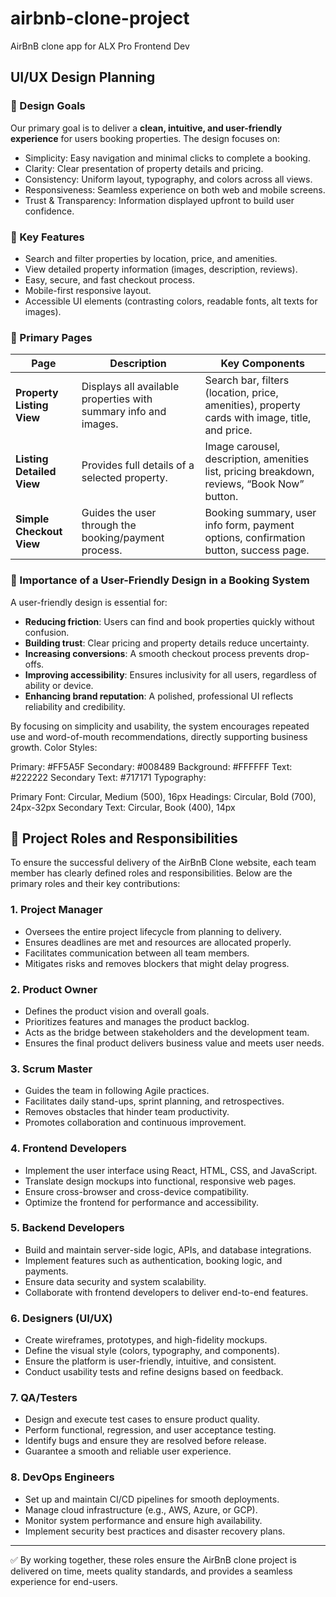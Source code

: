 # airbnb-clone-project
AirBnB clone app for ALX Pro Frontend Dev
## UI/UX Design Planning

### 🎯 Design Goals
Our primary goal is to deliver a **clean, intuitive, and user-friendly experience** for users booking properties. The design focuses on:
- Simplicity: Easy navigation and minimal clicks to complete a booking.
- Clarity: Clear presentation of property details and pricing.
- Consistency: Uniform layout, typography, and colors across all views.
- Responsiveness: Seamless experience on both web and mobile screens.
- Trust & Transparency: Information displayed upfront to build user confidence.

### 🔑 Key Features
- Search and filter properties by location, price, and amenities.
- View detailed property information (images, description, reviews).
- Easy, secure, and fast checkout process.
- Mobile-first responsive layout.
- Accessible UI elements (contrasting colors, readable fonts, alt texts for images).

### 📄 Primary Pages
| Page                  | Description                                                                 | Key Components                                                                 |
|-----------------------|-----------------------------------------------------------------------------|-------------------------------------------------------------------------------|
| **Property Listing View** | Displays all available properties with summary info and images.             | Search bar, filters (location, price, amenities), property cards with image, title, and price. |
| **Listing Detailed View** | Provides full details of a selected property.                              | Image carousel, description, amenities list, pricing breakdown, reviews, “Book Now” button. |
| **Simple Checkout View** | Guides the user through the booking/payment process.                       | Booking summary, user info form, payment options, confirmation button, success page. |

### 🌟 Importance of a User-Friendly Design in a Booking System
A user-friendly design is essential for:
- **Reducing friction**: Users can find and book properties quickly without confusion.  
- **Building trust**: Clear pricing and property details reduce uncertainty.  
- **Increasing conversions**: A smooth checkout process prevents drop-offs.  
- **Improving accessibility**: Ensures inclusivity for all users, regardless of ability or device.  
- **Enhancing brand reputation**: A polished, professional UI reflects reliability and credibility.  

By focusing on simplicity and usability, the system encourages repeated use and word-of-mouth recommendations, directly supporting business growth.
Color Styles:

Primary: #FF5A5F
Secondary: #008489
Background: #FFFFFF
Text: #222222
Secondary Text: #717171
Typography:

Primary Font: Circular, Medium (500), 16px
Headings: Circular, Bold (700), 24px-32px
Secondary Text: Circular, Book (400), 14px


## 👥 Project Roles and Responsibilities

To ensure the successful delivery of the AirBnB Clone website, each team member has clearly defined roles and responsibilities. Below are the primary roles and their key contributions:

### 1. Project Manager
- Oversees the entire project lifecycle from planning to delivery.  
- Ensures deadlines are met and resources are allocated properly.  
- Facilitates communication between all team members.  
- Mitigates risks and removes blockers that might delay progress.  

### 2. Product Owner
- Defines the product vision and overall goals.  
- Prioritizes features and manages the product backlog.  
- Acts as the bridge between stakeholders and the development team.  
- Ensures the final product delivers business value and meets user needs.  

### 3. Scrum Master
- Guides the team in following Agile practices.  
- Facilitates daily stand-ups, sprint planning, and retrospectives.  
- Removes obstacles that hinder team productivity.  
- Promotes collaboration and continuous improvement.  

### 4. Frontend Developers
- Implement the user interface using React, HTML, CSS, and JavaScript.  
- Translate design mockups into functional, responsive web pages.  
- Ensure cross-browser and cross-device compatibility.  
- Optimize the frontend for performance and accessibility.  

### 5. Backend Developers
- Build and maintain server-side logic, APIs, and database integrations.  
- Implement features such as authentication, booking logic, and payments.  
- Ensure data security and system scalability.  
- Collaborate with frontend developers to deliver end-to-end features.  

### 6. Designers (UI/UX)
- Create wireframes, prototypes, and high-fidelity mockups.  
- Define the visual style (colors, typography, and components).  
- Ensure the platform is user-friendly, intuitive, and consistent.  
- Conduct usability tests and refine designs based on feedback.  

### 7. QA/Testers
- Design and execute test cases to ensure product quality.  
- Perform functional, regression, and user acceptance testing.  
- Identify bugs and ensure they are resolved before release.  
- Guarantee a smooth and reliable user experience.  

### 8. DevOps Engineers
- Set up and maintain CI/CD pipelines for smooth deployments.  
- Manage cloud infrastructure (e.g., AWS, Azure, or GCP).  
- Monitor system performance and ensure high availability.  
- Implement security best practices and disaster recovery plans.  

---

✅ By working together, these roles ensure the AirBnB clone project is delivered on time, meets quality standards, and provides a seamless experience for end-users.
